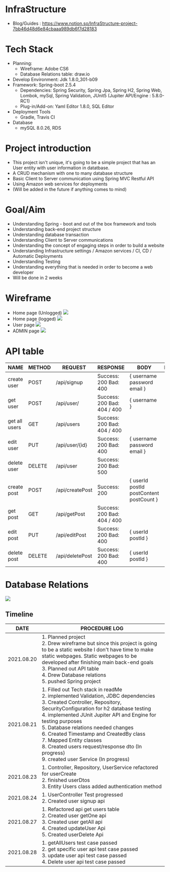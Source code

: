 # InfraStructure
- Blog/Guides : https://www.notion.so/InfraStructure-project-7bb46d48d6e84cbaaa989db6f7d28183

# Tech Stack
- Planning:
  - Wireframe: Adobe CS6
  - Database Relations table: draw.io
- Develop Environment: Jdk 1.8.0_301-b09
- Framework: Spring-boot 2.5.4
  - Dependencies: Spring Security, Spring Jpa, Spring H2, Spring Web, Lombok, mySql, Spring Validation, JUnit5 (Jupiter API/Engine : 5.8.0-RC1)
  - Plug-in/Add-on: Yaml Editor 1.8.0, SQL Editor
- Deployment Tools
  - Gradle, Travis CI
- Database
  - mySQL 8.0.26, RDS

# Project introduction
- This project isn't unique, it's going to be a simple project that has an User entity with user information in datatbase.
- A CRUD mechanism with one to many database structure
- Basic Client to Server communication using Spring MVC Restful API
- Using Amazon web services for deployments
- (Will be added in the future if anything comes to mind)

# Goal/Aim
- Understanding Spring - boot and out of the box framework and tools
- Understanding back-end project structure
- Understanding database transaction
- Understanding Client to Server communications
- Understanding the concept of engaging steps in order to build a website
- Understanding Infrastructure settings / Amazon services / CI, CD / Automatic Deployments
- Understanding Testing
- Understanding everything that is needed in order to become a web developer
- Will be done in 2 weeks

# Wireframe
- Home page (Unlogged)
![](InfraStructure/PIC/HOME.jpg)
- Home page (logged)
![](InfraStructure/PIC/USER.jpg)
- User page
![](InfraStructure/PIC/MYPAGE.jpg)
- ADMIN page
![](InfraStructure/PIC/ADMIN.jpg)

# API table
| NAME      | METHOD   |   REQUEST | RESPONSE | BODY | PARAM | DESCRIPTION   |
| ---------- | ---------- |---------- |---------- |---------- | ---------- | ---------- |
| create user | POST | /api/signup | Success: 200 Bad: 400 | { username </br> password </br> email } </br> | ||
| get user | POST | /api/user/ | Success: 200 Bad: 404 / 400 | { username } || dependant on existing users |
| get all users | GET | /api/users | Success: 200 Bad: 404 / 400 | || dependant on existing users |
| edit user | PUT | /api/user/{id} | Success: 200 Bad: 400 | { username </br> password </br> email } |||
| delete user | DELETE | /api/user | Success: 200 Bad: 500 ||| dependant if its a User or Admin |
| create post| POST | /api/createPost | Success: 200 | { userId </br> postId </br> postContent </br> postCount }|| |
| get post | GET | /api/getPost | Success: 200 Bad: 404 / 400  | || dependant on existing users |
| edit post | PUT | /api/editPost | Success: 200 Bad: 400 | { userId </br> postId } || |
| delete post | DELETE | /api/deletePost | Success: 200 Bad: 400 | { userId </br> postId } | |dependant if its a User or Admin |

# Database Relations
![](InfraStructure/PIC/relations2.JPG)

## Timeline
| DATE      | PROCEDURE LOG                                                |
| ---------- | ------------------------------------------------------------ |
| 2021.08.20 | 1. Planned project </br> 2. Drew wireframe but since this project is going to be a static website I don't have time to make static webpages. Static webpages to be developed after finishing main back-end goals </br> 3. Planned out API table </br> 4. Drew Database relations </br> 5. pushed Spring project |
| 2021.08.21 | 1. Filled out Tech stack in readMe </br> 2. implemented Validation, JDBC dependencies </br> 3. Created Controller, Repository, SecurityConfiguration for h2 database testing </br> 4. implemented JUnit Jupiter API and Engine for testing purposes </br> 5. Database relations needed changes </br> 6. Created Timestamp and CreatedBy class </br> 7. Mapped Entity classes </br> 8. Created users request/response dto (In progress) </br> 9. created user Service (In progress) |
| 2021.08.23 | 1. Controller, Repository, UserService refactored for userCreate </br> 2. finished userDtos </br> 3. Entity Users class added authentication method |
| 2021.08.24 | 1. UserController Test progressed </br> 2. Created user signup api |
| 2021.08.27 | 1. Refactored api get users table </br> 2. Created user getOne api </br> 3. Created user getAll api </br> 4. Created updateUser Api </br> 5. Created userDelete Api |
| 2021.08.28 | 1. getAllUsers test case passed </br> 2. get specific user api test case passed </br> 3. update user api test case passed </br> 4. Delete user api test case passed |
